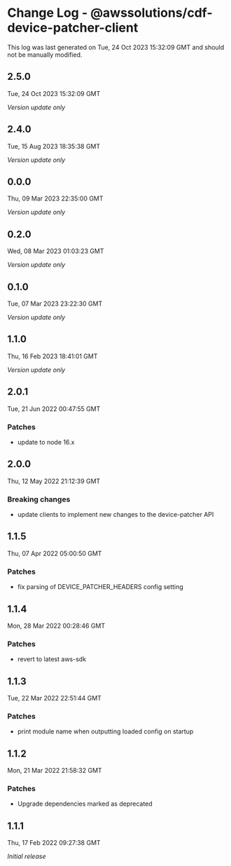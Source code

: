 # Change Log - @awssolutions/cdf-device-patcher-client

This log was last generated on Tue, 24 Oct 2023 15:32:09 GMT and should not be manually modified.

## 2.5.0
Tue, 24 Oct 2023 15:32:09 GMT

_Version update only_

## 2.4.0
Tue, 15 Aug 2023 18:35:38 GMT

_Version update only_

## 0.0.0
Thu, 09 Mar 2023 22:35:00 GMT

_Version update only_

## 0.2.0
Wed, 08 Mar 2023 01:03:23 GMT

_Version update only_

## 0.1.0
Tue, 07 Mar 2023 23:22:30 GMT

_Version update only_

## 1.1.0
Thu, 16 Feb 2023 18:41:01 GMT

_Version update only_

## 2.0.1
Tue, 21 Jun 2022 00:47:55 GMT

### Patches

- update to node 16.x

## 2.0.0
Thu, 12 May 2022 21:12:39 GMT

### Breaking changes

- update clients to implement new changes to the device-patcher API

## 1.1.5
Thu, 07 Apr 2022 05:00:50 GMT

### Patches

- fix parsing of DEVICE_PATCHER_HEADERS config setting

## 1.1.4
Mon, 28 Mar 2022 00:28:46 GMT

### Patches

- revert to latest aws-sdk

## 1.1.3
Tue, 22 Mar 2022 22:51:44 GMT

### Patches

- print module name when outputting loaded config on startup

## 1.1.2
Mon, 21 Mar 2022 21:58:32 GMT

### Patches

- Upgrade dependencies marked as deprecated

## 1.1.1
Thu, 17 Feb 2022 09:27:38 GMT

_Initial release_

